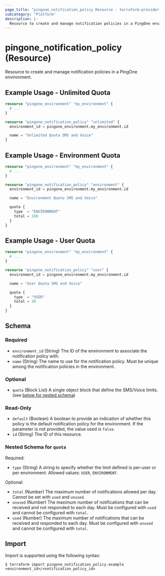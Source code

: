 ```yaml
---
page_title: "pingone_notification_policy Resource - terraform-provider-pingone"
subcategory: "Platform"
description: |-
  Resource to create and manage notification policies in a PingOne environment.
---
```


# pingone_notification_policy (Resource)

Resource to create and manage notification policies in a PingOne environment.

## Example Usage - Unlimited Quota

```terraform
resource "pingone_environment" "my_environment" {
  # ...
}

resource "pingone_notification_policy" "unlimited" {
  environment_id = pingone_environment.my_environment.id

  name = "Unlimited Quota SMS and Voice"
}
```

## Example Usage - Environment Quota

```terraform
resource "pingone_environment" "my_environment" {
  # ...
}

resource "pingone_notification_policy" "environment" {
  environment_id = pingone_environment.my_environment.id

  name = "Environment Quota SMS and Voice"

  quota {
    type  = "ENVIRONMENT"
    total = 100
  }
}
```

## Example Usage - User Quota

```terraform
resource "pingone_environment" "my_environment" {
  # ...
}

resource "pingone_notification_policy" "user" {
  environment_id = pingone_environment.my_environment.id

  name = "User Quota SMS and Voice"

  quota {
    type  = "USER"
    total = 30
  }
}
```

<!-- schema generated by tfplugindocs -->
## Schema

### Required

- `environment_id` (String) The ID of the environment to associate the notification policy with.
- `name` (String) The name to use for the notification policy.  Must be unique among the notification policies in the environment.

### Optional

- `quota` (Block List) A single object block that define the SMS/Voice limits. (see [below for nested schema](#nestedblock--quota))

### Read-Only

- `default` (Boolean) A boolean to provide an indication of whether this policy is the default notification policy for the environment. If the parameter is not provided, the value used is `false`.
- `id` (String) The ID of this resource.

<a id="nestedblock--quota"></a>
### Nested Schema for `quota`

Required:

- `type` (String) A string to specify whether the limit defined is per-user or per environment. Allowed values: `USER`, `ENVIRONMENT`.

Optional:

- `total` (Number) The maximum number of notifications allowed per day.  Cannot be set with `used` and `unused`.
- `unused` (Number) The maximum number of notifications that can be received and not responded to each day. Must be configured with `used` and cannot be configured with `total`.
- `used` (Number) The maximum number of notifications that can be received and responded to each day. Must be configured with `unused` and cannot be configured with `total`.

## Import

Import is supported using the following syntax:

```shell
$ terraform import pingone_notification_policy.example <environment_id>/<notification_policy_id>
```
